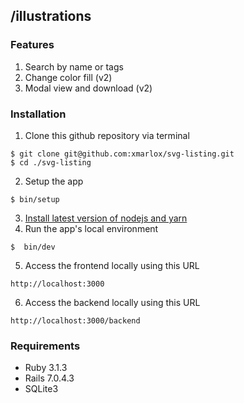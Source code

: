 ## /illustrations

### Features
1. Search by name or tags
2. Change color fill (v2)
3. Modal view and download (v2)

### Installation
1. Clone this github repository via terminal
```
$ git clone git@github.com:xmarlox/svg-listing.git
$ cd ./svg-listing 
```
2. Setup the app
```
$ bin/setup
```
3. [Install latest version of nodejs and yarn](https://guides.rubyonrails.org/v7.0.0/getting_started.html#installing-node-js-and-yarn)
4. Run the app's local environment
```
$  bin/dev
```
5. Access the frontend locally using this URL
```
http://localhost:3000
```
6. Access the backend locally using this URL
```
http://localhost:3000/backend
```

### Requirements
* Ruby 3.1.3
* Rails 7.0.4.3
* SQLite3
